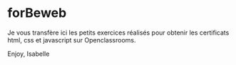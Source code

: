 # forBeweb

Je vous transfère ici les petits exercices réalisés pour obtenir les certificats html, css et javascript sur Openclassrooms.

Enjoy,
Isabelle
